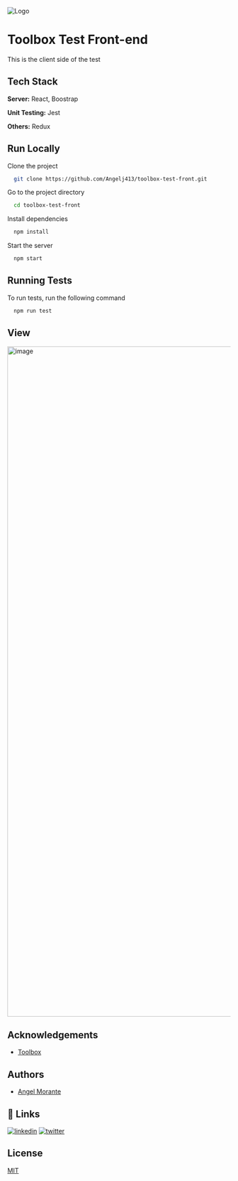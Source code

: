 
![Logo](https://media.licdn.com/dms/image/C4D0BAQHgpzIdFSF3LQ/company-logo_200_200/0/1669911798947?e=2147483647&v=beta&t=C6w3bpSchBArbbETeBSqcnMptHyWo6OnWI3knNex7E0)


# Toolbox Test Front-end

This is the client side of the test


## Tech Stack

**Server:** React, Boostrap

**Unit Testing:** Jest

**Others:** Redux


## Run Locally

Clone the project

```bash
  git clone https://github.com/Angelj413/toolbox-test-front.git
```

Go to the project directory

```bash
  cd toolbox-test-front
```

Install dependencies

```bash
  npm install
```

Start the server

```bash
  npm start
```


## Running Tests

To run tests, run the following command

```bash
  npm run test
```

## View
<img width="1509" alt="image" src="https://user-images.githubusercontent.com/24698585/233446359-7159667b-c1d0-411d-847a-32b5f640c0ed.png">


## Acknowledgements

 - [Toolbox](https://www.toolboxtve.com/)


## Authors

- [Angel Morante](https://github.com/Angelj413)


## 🔗 Links
[![linkedin](https://img.shields.io/badge/linkedin-0A66C2?style=for-the-badge&logo=linkedin&logoColor=white)](https://www.linkedin.com/in/angel-jes%C3%BAs-morante-3a815b125/)
[![twitter](https://img.shields.io/badge/twitter-1DA1F2?style=for-the-badge&logo=twitter&logoColor=white)](https://twitter.com/Amorante413)


## License

[MIT](https://choosealicense.com/licenses/mit/)


